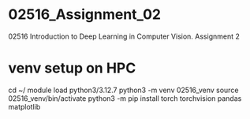 # 02516_Assignment_02
02516 Introduction to Deep Learning in Computer Vision. Assignment 2

# venv setup on HPC
cd ~/
module load python3/3.12.7
python3 -m venv 02516_venv
source 02516_venv/bin/activate
python3 -m pip install torch torchvision pandas matplotlib